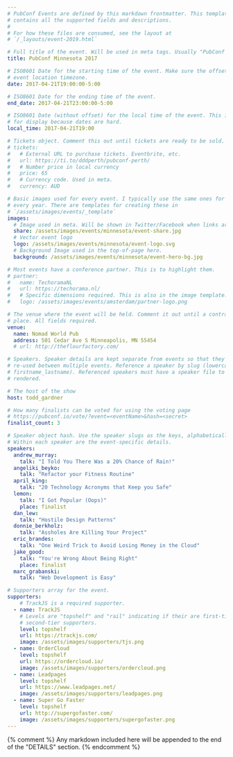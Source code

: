 ```yaml
---
# PubConf Events are defined by this markdown frontmatter. This template
# contains all the supported fields and descriptions.
#
# For how these files are consumed, see the layout at
# `/_layouts/event-2019.html`

# Full title of the event. Will be used in meta tags. Usually "PubConf City Year"
title: PubConf Minnesota 2017

# ISO8601 Date for the starting time of the event. Make sure the offset is in the
# event location timezone.
date: 2017-04-21T19:00:00-5:00

# ISO8601 Date for the ending time of the event.
end_date: 2017-04-21T23:00:00-5:00

# ISO8601 Date (without offset) for the local time of the event. This is used
# for display because dates are hard.
local_time: 2017-04-21T19:00

# Tickets object. Comment this out until tickets are ready to be sold.
# tickets:
#   # External URL to purchase tickets. Eventbrite, etc.
#   url: https://ti.to/dddperth/pubconf-perth/
#   # Number price in local currency
#   price: 65
#   # Currency code. Used in meta.
#   currency: AUD

# Basic images used for every event. I typically use the same ones for a location
# every year. There are templates for creating these in
# `/assets/images/events/_template`
images:
  # Image used in meta. Will be shown in Twitter/Facebook when links are shared.
  share: /assets/images/events/minnesota/event-share.jpg
  # Vector event logo
  logo: /assets/images/events/minnesota/event-logo.svg
  # Background Image used in the top-of-page hero.
  background: /assets/images/events/minnesota/event-hero-bg.jpg

# Most events have a conference partner. This is to highlight them.
# partner:
#   name: TechoramaNL
#   url: https://techorama.nl/
#   # Specific dimensions required. This is also in the image template.
#   logo: /assets/images/events/amsterdam/partner-logo.png

# The venue where the event will be held. Comment it out until a contract is in
# place. All fields required.
venue:
  name: Nomad World Pub
  address: 501 Cedar Ave S Minneapolis, MN 55454
  # url: http://theflourfactory.com/

# Speakers. Speaker details are kept separate from events so that they can be
# re-used between multiple events. Reference a speaker by slug (lowercase,
# firstname_lastname). Referenced speakers must have a speaker file to be
# rendered.

# The host of the show
host: todd_gardner

# How many finalists can be voted for using the voting page
# https://pubconf.io/vote/?event=<eventName>&hash=<secret>
finalist_count: 3

# Speaker object hash. Use the speaker slugs as the keys, alphabetically listed.
# Within each speaker are the event-specific details.
speakers:
  andrew_murray:
    talk: "I Told You There Was a 20% Chance of Rain!"
  angeliki_beyko:
    talk: "Refactor your Fitness Routine"
  april_king:
    talk: "20 Technology Acronyms that Keep you Safe"
  lemon:
    talk: "I Got Popular (Oops)"
    place: finalist
  dan_lew:
    talk: "Hostile Design Patterns"
  donnie_berkholz:
    talk: "Assholes Are Killing Your Project"
  eric_brandes:
    talk: "One Weird Trick to Avoid Losing Money in the Cloud"
  jake_good:
    talk: "You're Wrong About Being Right"
    place: finalist
  marc_grabanski:
    talk: "Web Development is Easy"

# Supporters array for the event.
supporters:
    # TrackJS is a required supporter.
  - name: TrackJS
    # Levels are "topshelf" and "rail" indicating if their are first-tier or
    # second-tier supporters.
    level: topshelf
    url: https://trackjs.com/
    image: /assets/images/supporters/tjs.png
  - name: OrderCloud
    level: topshelf
    url: https://ordercloud.io/
    image: /assets/images/supporters/ordercloud.png
  - name: Leadpages
    level: topshelf
    url: https://www.leadpages.net/
    image: /assets/images/supporters/leadpages.png
  - name: Super Go Faster
    level: topshelf
    url: http://supergofaster.com/
    image: /assets/images/supporters/supergofaster.png
---
```


{% comment %}
Any markdown included here will be appended to the end of the "DETAILS" section.
{% endcomment %}
